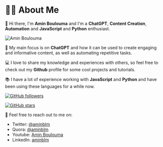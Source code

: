 # 🙋‍♂️ About Me

🤖 Hi there, I'm **Amin Boulouma** and I'm a **ChatGPT**, **Content Creation**, **Automation** and **JavaScript** and **Python** enthusiast.

![Amin Boulouma](https://github.com/aminblm.png?size=150)

🚀 My main focus is on **ChatGPT** and how it can be used to create engaging and informative content, as well as automating repetitive tasks.

💻 I love to share my knowledge and experiences with others, so feel free to check out my **Github** profile for some cool projects and tutorials.

📚 I have a lot of experience working with **JavaScript** and **Python** and have been using these languages for a while now.

[![GitHub followers](https://img.shields.io/github/followers/aminblm.svg?style=social&label=Follow&maxAge=2592000)](https://github.com/aminblm/)

[![GitHub stars](https://img.shields.io/github/stars/aminblm/awesome-chatgpt-content-creation-prompts.svg?style=social&label=Star&maxAge=2592000)](https://github.com/aminblm/chatgpt-content-generation)

📌 Feel free to reach out to me on: 

- Twitter: [@aminblm](https://twitter.com/aminblm)
- Quora: [@aminblm](https://www.quora.com/profile/Amin-Boulouma)
- Youtube: [Amin Boulouma](https://www.youtube.com/@aminblm)
- LinkedIn: [aminblm](https://www.linkedin.com/in/aminblm/)

